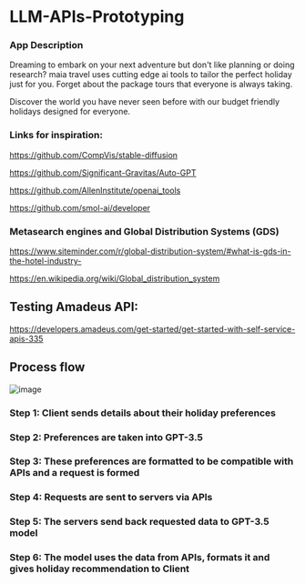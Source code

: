 # LLM-APIs-Prototyping

### App Description

Dreaming to embark on your next adventure but don't like planning or doing research? maia travel uses cutting edge ai tools to tailor the perfect holiday just for you. Forget about the package tours that everyone is always taking.

Discover the world you have never seen before with our budget friendly holidays designed for everyone.

### Links for inspiration:

https://github.com/CompVis/stable-diffusion

https://github.com/Significant-Gravitas/Auto-GPT

https://github.com/AllenInstitute/openai_tools

https://github.com/smol-ai/developer

### Metasearch engines and Global Distribution Systems (GDS)

https://www.siteminder.com/r/global-distribution-system/#what-is-gds-in-the-hotel-industry-

https://en.wikipedia.org/wiki/Global_distribution_system

## Testing Amadeus API:

https://developers.amadeus.com/get-started/get-started-with-self-service-apis-335

## Process flow

![image](https://github.com/ikharitonov/LLM-APIs-Prototyping/assets/68790682/dbcc2f7a-e3b2-49e0-9beb-a94893d235e4)

### Step 1: Client sends details about their holiday preferences
### Step 2: Preferences are taken into GPT-3.5
### Step 3: These preferences are formatted to be compatible with APIs and a request is formed
### Step 4: Requests are sent to servers via APIs
### Step 5: The servers send back requested data to GPT-3.5 model
### Step 6: The model uses the data from APIs, formats it and gives holiday recommendation to Client
